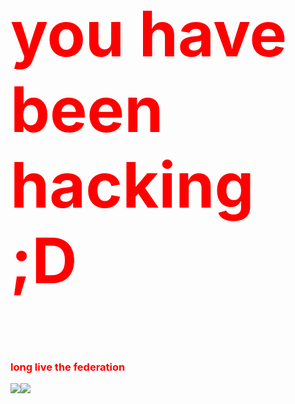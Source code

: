 
<html lang="en" xmlns="http://www.w3.org/1999/xhtml">
<head>
    <meta charset="utf-8" />
    <title>Rial papugang</title>
</head>
<body>
<h1><p style="color:red; font-size:100px">you have been hacking ;D</p>
<h3><p style="color:red;">long live the federation </p>
<img src="https://cdn.discordapp.com/attachments/655842261212332052/1028847693226848357/580b57fbd9996e24bc43bc1c.png"><img src="https://media.discordapp.net/attachments/1008060982343520277/1008584623606997073/speed.gif">
</body>
</html>

